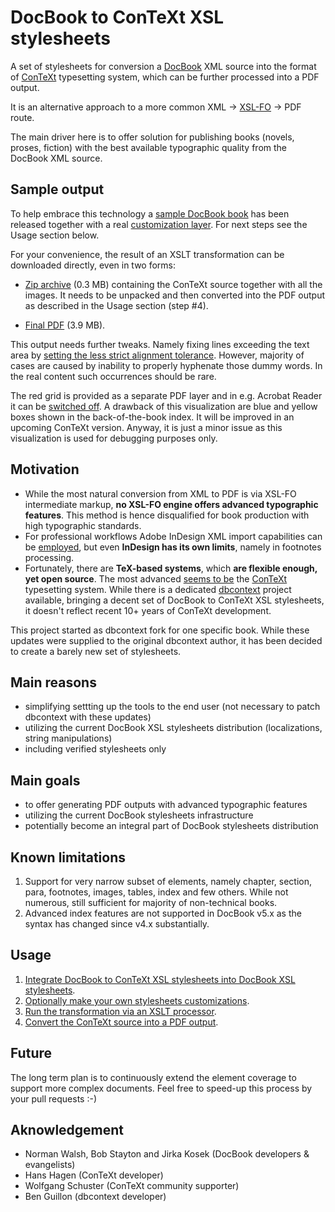 DocBook to ConTeXt XSL stylesheets
==================================

A set of stylesheets for conversion a [DocBook](http://docbook.sourceforge.net/) XML source into the format of [ConTeXt](http://wiki.contextgarden.net/What_is_ConTeXt) typesetting system, which can be further processed into a PDF output.

It is an alternative approach to a more common XML -> [XSL-FO](https://en.wikipedia.org/wiki/XSL_Formatting_Objects) -> PDF route.

The main driver here is to offer solution for publishing books (novels, proses, fiction) with the best available typographic quality from the DocBook XML source.

Sample output
-------------
To help embrace this technology a [sample DocBook book](https://github.com/doctribute/docbook-projects/tree/master/books/sa-mekyzo-czolany-nycbytora) has been released together with a real [customization layer](https://github.com/doctribute/docbook-to-context-xsl-stylesheets/blob/master/docbook-custom.xsl). For next steps see the Usage section below.

For your convenience, the result of an XSLT transformation can be downloaded directly, even in two forms:

* [Zip archive](http://doctribute.com/blog/resources/003/source.zip) (0.3 MB) containing the ConTeXt source together with all the images. It needs to be unpacked and then converted into the PDF output as described in the Usage section (step #4).

* [Final PDF](http://doctribute.com/blog/resources/003/final.pdf) (3.9 MB).

This output needs further tweaks. Namely fixing lines exceeding the text area by [setting the less strict alignment tolerance](https://github.com/doctribute/docbook-projects/tree/master/books/sa-mekyzo-czolany-nycbytora). However, majority of cases are caused by inability to properly hyphenate those dummy words. In the real content such occurrences should be rare.

The red grid is provided as a separate PDF layer and in e.g. Acrobat Reader it can be [switched off](http://doctribute.com/blog/resources/003/layers.png). A drawback of this visualization are blue and yellow boxes shown in the back-of-the-book index. It will be improved in an upcoming ConTeXt version. Anyway, it is just a minor issue as this visualization is used for debugging purposes only.

Motivation
----------
* While the most natural conversion from XML to PDF is via XSL-FO intermediate markup, **no XSL-FO engine offers advanced typographic features**. This method is hence disqualified for book production with high typographic standards. 
* For professional workflows Adobe InDesign XML import capabilities can be [employed](http://shop.oreilly.com/product/0636920027966.do), but even **InDesign has its own limits**, namely in footnotes processing.
* Fortunately, there are **TeX-based systems**, which **are flexible enough, yet open source**. The most advanced [seems to be](http://doctribute.com/blog/002-outstanding-typographic-quality-with-open-source-typesetting-tools-en.html) the [ConTeXt](http://wiki.contextgarden.net/What_is_ConTeXt) typesetting system. While there is a dedicated [dbcontext](https://sourceforge.net/projects/dblatex/files/dbcontext/) project available, bringing a decent set of DocBook to ConTeXt XSL stylesheets, it doesn't reflect recent 10+ years of ConTeXt development.

This project started as dbcontext fork for one specific book. While these updates were supplied to the original dbcontext author, it has been decided to create a barely new set of stylesheets.

Main reasons
------------
* simplifying settting up the tools to the end user (not necessary to patch dbcontext with these updates)
* utilizing the current DocBook XSL stylesheets distribution (localizations, string manipulations)
* including verified stylesheets only

Main goals
----------
* to offer generating PDF outputs with advanced typographic features
* utilizing the current DocBook stylesheets infrastructure
* potentially become an integral part of DocBook stylesheets distribution

Known limitations
-----------------
1. Support for very narrow subset of elements, namely chapter, section, para, footnotes, images, tables, index and few others. While not numerous, still sufficient for majority of non-technical books.
2. Advanced index features are not supported in DocBook v5.x as the syntax has changed since v4.x substantially.

Usage
-----
1. [Integrate DocBook to ConTeXt XSL stylesheets into DocBook XSL stylesheets](doc/01-integrating-docbook-to-context-xsl-stylesheets-into-docbook-xsl-stylesheets.md
).
2. [Optionally make your own stylesheets customizations](doc/02-customizing-docbook-to-context-xsl-stylesheets.md).
3. [Run the transformation via an XSLT processor](doc/03-running-xslt-transformation.md).
4. [Convert the ConTeXt source into a PDF output](doc/04-generating-pdf-from-context-source.md).

Future
------
The long term plan is to continuously extend the element coverage to support more complex documents. Feel free to speed-up this process by your pull requests :-)

Aknowledgement
--------------
* Norman Walsh, Bob Stayton and Jirka Kosek (DocBook developers & evangelists)
* Hans Hagen (ConTeXt developer)
* Wolfgang Schuster (ConTeXt community supporter)
* Ben Guillon (dbcontext developer)
